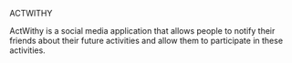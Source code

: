 ACTWITHY

ActWithy is a social media application that allows people to notify their friends about their future activities and allow them to participate in these activities.


